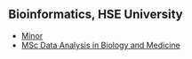 ## Bioinformatics, HSE University

- [Minor](https://vladm0z.github.io/HSE-Bioinformatics/minor)
- [MSc Data Analysis in Biology and Medicine](https://vladm0z.github.io/HSE-Bioinformatics/msc)
